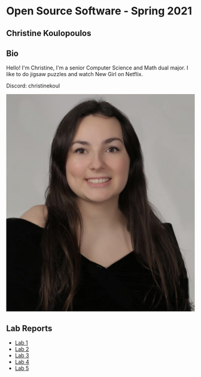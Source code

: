 # Open Source Software - Spring 2021
## Christine Koulopoulos

## Bio
Hello! I'm Christine, I'm a senior Computer Science and Math dual major. I like to do jigsaw puzzles and watch New Girl on Netflix.

Discord: christinekoul

![Christine](images/selfie.jpg)

## Lab Reports
* [Lab 1](https://github.com/christinekoul/oss-repo/blob/master/labs/lab-01/lab01.md)
* [Lab 2](https://github.com/christinekoul/oss-repo/blob/master/labs/lab-02/lab2.md)
* [Lab 3](https://github.com/christinekoul/oss-repo/blob/master/labs/lab-03/lab3.md)
* [Lab 4](https://github.com/christinekoul/oss-repo/blob/master/labs/lab-04/lab4.md)
* [Lab 5](https://github.com/christinekoul/oss-repo/blob/master/labs/lab-05/lab5.md)
